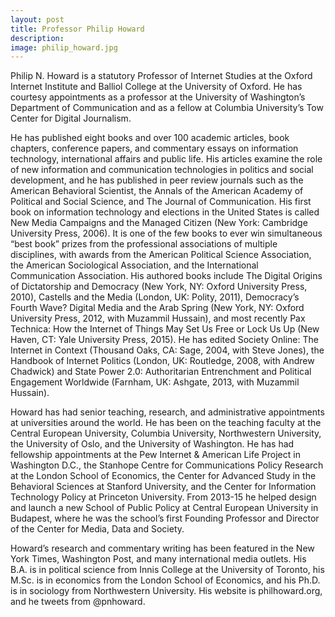 ```yaml
---
layout: post
title: Professor Philip Howard
description:
image: philip_howard.jpg
---
```

Philip N. Howard is a statutory Professor of Internet Studies at the Oxford Internet Institute and Balliol College at the University of Oxford. He has courtesy appointments as a professor at the University of Washington’s Department of Communication and as a fellow at Columbia University’s Tow Center for Digital Journalism.

He has published eight books and over 100 academic articles, book chapters, conference papers, and commentary essays on information technology, international affairs and public life. His articles examine the role of new information and communication technologies in politics and social development, and he has published in peer review journals such as the American Behavioral Scientist, the Annals of the American Academy of Political and Social Science, and The Journal of Communication. His first book on information technology and elections in the United States is called New Media Campaigns and the Managed Citizen (New York: Cambridge University Press, 2006). It is one of the few books to ever win simultaneous “best book” prizes from the professional associations of multiple disciplines, with awards from the American Political Science Association, the American Sociological Association, and the International Communication Association. His authored books include The Digital Origins of Dictatorship and Democracy (New York, NY: Oxford University Press, 2010), Castells and the Media (London, UK: Polity, 2011), Democracy’s Fourth Wave? Digital Media and the Arab Spring (New York, NY: Oxford University Press, 2012, with Muzammil Hussain), and most recently Pax Technica: How the Internet of Things May Set Us Free or Lock Us Up (New Haven, CT: Yale University Press, 2015). He has edited Society Online: The Internet in Context (Thousand Oaks, CA: Sage, 2004, with Steve Jones), the Handbook of Internet Politics (London, UK: Routledge, 2008, with Andrew Chadwick) and State Power 2.0: Authoritarian Entrenchment and Political Engagement Worldwide (Farnham, UK: Ashgate, 2013, with Muzammil Hussain).

Howard has had senior teaching, research, and administrative appointments at universities around the world. He has been on the teaching faculty at the Central European University, Columbia University, Northwestern University, the University of Oslo, and the University of Washington. He has had fellowship appointments at the Pew Internet & American Life Project in Washington D.C., the Stanhope Centre for Communications Policy Research at the London School of Economics, the Center for Advanced Study in the Behavioral Sciences at Stanford University, and the Center for Information Technology Policy at Princeton University. From 2013-15 he helped design and launch a new School of Public Policy at Central European University in Budapest, where he was the school’s first Founding Professor and Director of the Center for Media, Data and Society.

Howard’s research and commentary writing has been featured in the New York Times, Washington Post, and many international media outlets. His B.A. is in political science from Innis College at the University of Toronto, his M.Sc. is in economics from the London School of Economics, and his Ph.D. is in sociology from Northwestern University. His website is philhoward.org, and he tweets from @pnhoward.
